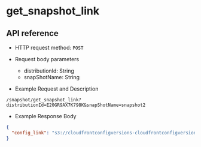 # get_snapshot_link
## API reference

- HTTP request method: `POST`

- Request body parameters
    - distributionId: String
    - snapShotName: String

- Example Request and Description
```http request
/snapshot/get_snapshot_link?distributionId=E20GR9AX7K798K&snapShotName=snapshot2
```
- Example Response Body
```json
{
  "config_link": "s3://cloudfrontconfigversions-cloudfrontconfigversions-rtzhljpc7u0i/E20GR9AX7K798K/2022/06/30/E20GR9AX7K798K_2022-06-30-12-10-14.json"
}
```
